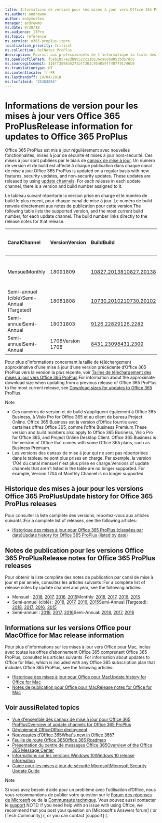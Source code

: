 ```yaml
---
title: Informations de version pour les mises à jour vers Office 365 ProPlus
ms.author: andrewmo
author: andymosten
manager: andrewmo
ms.date: 9/28/18
ms.audience: ITPro
ms.topic: reference
ms.service: o365-proplus-itpro
localization_priority: Critical
ms.collection: RelNotes_ProPlus
description: Fournit aux professionnels de l’informatique la liste des dernières versions d’Office 365 ProPlus pour chaque canal de mise à jour et des liens vers des notes de publication et l’historique des mises à jour
ms.openlocfilehash: f5eb1057e2db9052cc11b636ca66b0053bd67dc6
ms.sourcegitcommit: 116ff3898a6272bff303c954059ff487f91746b0
ms.translationtype: HT
ms.contentlocale: fr-FR
ms.lasthandoff: 10/04/2018
ms.locfileid: "25363894"
---
```

# <a name="release-information-for-updates-to-office-365-proplus"></a><span data-ttu-id="024ec-103">Informations de version pour les mises à jour vers Office 365 ProPlus</span><span class="sxs-lookup"><span data-stu-id="024ec-103">Release information for updates to Office 365 ProPlus</span></span>

<span data-ttu-id="024ec-p101">Office 365 ProPlus est mis à jour régulièrement avec nouvelles fonctionnalités, mises à jour de sécurité et mises à jour hors-sécurité. Ces mises à jour sont publiées par le biais de [canaux de mise à jour](https://docs.microsoft.com/DeployOffice/overview-of-update-channels-for-office-365-proplus). Un numéro de version et de build est affecté à chaque publication dans chaque canal de mise à jour.</span><span class="sxs-lookup"><span data-stu-id="024ec-p101">Office 365 ProPlus is updated on a regular basis with new features, security updates, and non-security updates. These updates are released by using [update channels](https://docs.microsoft.com/DeployOffice/overview-of-update-channels-for-office-365-proplus). For each release in each update channel, there is a version and build number assigned to it.</span></span> 

<span data-ttu-id="024ec-p102">Le tableau suivant répertorie la version prise en charge et le numéro de build le plus récent, pour chaque canal de mise à jour. Le numéro de build renvoie directement aux notes de publication pour cette version.</span><span class="sxs-lookup"><span data-stu-id="024ec-p102">The following table lists the supported version, and the most current build number, for each update channel. The build number links directly to the release notes for that release.</span></span> 

  
|<span data-ttu-id="024ec-109">**Canal**</span><span class="sxs-lookup"><span data-stu-id="024ec-109">**Channel**</span></span>|<span data-ttu-id="024ec-110">**Version**</span><span class="sxs-lookup"><span data-stu-id="024ec-110">**Version**</span></span>|<span data-ttu-id="024ec-111">**Build**</span><span class="sxs-lookup"><span data-stu-id="024ec-111">**Build**</span></span>|<span data-ttu-id="024ec-112">**Date de publication**</span><span class="sxs-lookup"><span data-stu-id="024ec-112">**Release date**</span></span>|<span data-ttu-id="024ec-113">**Version prise en charge jusqu'à**</span><span class="sxs-lookup"><span data-stu-id="024ec-113">**Version supported until**</span></span>|
|:-----|:-----|:-----|:-----|:-----|
|<span data-ttu-id="024ec-114">Mensuel</span><span class="sxs-lookup"><span data-stu-id="024ec-114">Monthly</span></span>  <br/> |<span data-ttu-id="024ec-115">1809</span><span class="sxs-lookup"><span data-stu-id="024ec-115">1809</span></span>  <br/> |[<span data-ttu-id="024ec-116">10827.20138</span><span class="sxs-lookup"><span data-stu-id="024ec-116">10827.20138</span></span>](monthly-channel-2018.md#version-1809-september-27)  <br/> | <span data-ttu-id="024ec-117">27 septembre 2018</span><span class="sxs-lookup"><span data-stu-id="024ec-117">September 27, 2018</span></span>  <br/> |<span data-ttu-id="024ec-118">Publication de la version 1810</span><span class="sxs-lookup"><span data-stu-id="024ec-118">Version 1808 is released</span></span> <br/>|
|<span data-ttu-id="024ec-119">Semi-annuel (ciblé)</span><span class="sxs-lookup"><span data-stu-id="024ec-119">Semi-Annual (Targeted)</span></span>  <br/> |<span data-ttu-id="024ec-120">1808</span><span class="sxs-lookup"><span data-stu-id="024ec-120">1808</span></span>  <br/> |[<span data-ttu-id="024ec-121">10730.20102</span><span class="sxs-lookup"><span data-stu-id="024ec-121">10730.20102</span></span>](semi-annual-channel-targeted-2018.md#version-1808-September-11)  <br/> | <span data-ttu-id="024ec-122">11 septembre 2018</span><span class="sxs-lookup"><span data-stu-id="024ec-122">September 11, 2018</span></span>  <br/> | <span data-ttu-id="024ec-123">13 mars 2019</span><span class="sxs-lookup"><span data-stu-id="024ec-123">March 13, 2019</span></span> <br/>|
|<span data-ttu-id="024ec-124">Semi-annuel</span><span class="sxs-lookup"><span data-stu-id="024ec-124">Semi-Annual</span></span> <br/> |<span data-ttu-id="024ec-125">1803</span><span class="sxs-lookup"><span data-stu-id="024ec-125">1803</span></span>  <br/> | [<span data-ttu-id="024ec-126">9126.2282</span><span class="sxs-lookup"><span data-stu-id="024ec-126">9126.2282</span></span>](semi-annual-channel-2018.md#version-1803-september-11) <br/> | <span data-ttu-id="024ec-127">11 septembre 2018</span><span class="sxs-lookup"><span data-stu-id="024ec-127">September 11, 2018</span></span>  <br/> | <span data-ttu-id="024ec-128">10 septembre 2019</span><span class="sxs-lookup"><span data-stu-id="024ec-128">September 10, 2019</span></span> <br/>|
|<span data-ttu-id="024ec-129">Semi-annuel</span><span class="sxs-lookup"><span data-stu-id="024ec-129">Semi-Annual</span></span> <br/> |<span data-ttu-id="024ec-130">1708</span><span class="sxs-lookup"><span data-stu-id="024ec-130">Version 1708</span></span>  <br/> |[<span data-ttu-id="024ec-131">8431.2309</span><span class="sxs-lookup"><span data-stu-id="024ec-131">8431.2309</span></span>](semi-annual-channel-2018.md#version-1708-september-11)  <br/> | <span data-ttu-id="024ec-132">11 septembre 2018</span><span class="sxs-lookup"><span data-stu-id="024ec-132">September 11, 2018</span></span>  <br/> | <span data-ttu-id="024ec-133">13 mars 2019</span><span class="sxs-lookup"><span data-stu-id="024ec-133">March 13, 2019</span></span> <br/>|

<span data-ttu-id="024ec-134">Pour plus d’informations concernant la taille de téléchargement approximative d'une mise à jour d’une version précédente d’Office 365 ProPlus vers la version la plus récente, voir [Tailles de téléchargement des mises à jour vers Office 365 ProPlus](download-sizes-office365-proplus-updates.md).</span><span class="sxs-lookup"><span data-stu-id="024ec-134">For information about the approximate download size when updating from a previous release of Office 365 ProPlus to the most current release, see [Download sizes for updates to Office 365 ProPlus](download-sizes-office365-proplus-updates.md).</span></span>

> [!NOTE]
> - <span data-ttu-id="024ec-p103">Ces numéros de version et de build s’appliquent également à Office 365 Business, à Visio Pro for Office 365 et au client de bureau Project Online. Office 365 Business est la version d’Office fournie avec certaines offres Office 365, comme l’offre Business Premium.</span><span class="sxs-lookup"><span data-stu-id="024ec-p103">These version and build numbers also apply to Office 365 Business, Visio Pro for Office 365, and Project Online Desktop Client. Office 365 Business is the version of Office that comes with some Office 365 plans, such as Business Premium.</span></span>
> - <span data-ttu-id="024ec-p104">Les versions des canaux de mise à jour qui ne sont pas répertoriées dans le tableau ne sont plus prises en charge. Par exemple, la version 1704 du canal mensuel n’est plus prise en charge.</span><span class="sxs-lookup"><span data-stu-id="024ec-p104">Versions of update channels that aren't listed in the table are no longer supported. For example, Version 1704 of Monthly Channel is no longer supported.</span></span> 


## <a name="update-history-for-office-365-proplus-releases"></a><span data-ttu-id="024ec-139">Historique des mises à jour pour les versions Office 365 ProPlus</span><span class="sxs-lookup"><span data-stu-id="024ec-139">Update history for Office 365 ProPlus releases</span></span>

<span data-ttu-id="024ec-140">Pour consulter la liste complète des versions, reportez-vous aux articles suivants :</span><span class="sxs-lookup"><span data-stu-id="024ec-140">For a complete list of releases, see the following articles:</span></span>
 - [<span data-ttu-id="024ec-141">Historique des mises à jour pour Office 365 ProPlus (classées par date)</span><span class="sxs-lookup"><span data-stu-id="024ec-141">Update history for Office 365 ProPlus (listed by date)</span></span>](update-history-office365-proplus-by-date.md)

## <a name="release-notes-for-office-365-proplus-releases"></a><span data-ttu-id="024ec-142">Notes de publication pour les versions Office 365 ProPlus</span><span class="sxs-lookup"><span data-stu-id="024ec-142">Release notes for Office 365 ProPlus releases</span></span>

<span data-ttu-id="024ec-143">Pour obtenir la liste complète des notes de publication par canal de mise à jour et par année, consultez les articles suivants :</span><span class="sxs-lookup"><span data-stu-id="024ec-143">For a complete list of release notes by update channel and year, see the following articles:</span></span>
 - <span data-ttu-id="024ec-144">Mensuel : [2018](monthly-channel-2018.md), [2017](monthly-channel-2017.md), [2016](monthly-channel-2016.md), [2015](monthly-channel-2015.md)</span><span class="sxs-lookup"><span data-stu-id="024ec-144">Monthly: [2018](monthly-channel-2018.md), [2017](monthly-channel-2017.md), [2016](monthly-channel-2016.md), [2015](monthly-channel-2015.md)</span></span>
 - <span data-ttu-id="024ec-145">Semi-annuel (ciblé) : [2018](semi-annual-channel-targeted-2018.md), [2017](semi-annual-channel-targeted-2017.md), [2016](semi-annual-channel-targeted-2016.md), [2015](semi-annual-channel-targeted-2015.md)</span><span class="sxs-lookup"><span data-stu-id="024ec-145">Semi-Annual (Targeted): [2018](semi-annual-channel-targeted-2018.md), [2017](semi-annual-channel-targeted-2017.md), [2016](semi-annual-channel-targeted-2016.md), [2015](semi-annual-channel-targeted-2015.md)</span></span>
 - <span data-ttu-id="024ec-146">Semi-annuel : [2018](semi-annual-channel-2018.md), [2017](semi-annual-channel-2017.md), [2016](semi-annual-channel-2016.md)</span><span class="sxs-lookup"><span data-stu-id="024ec-146">Semi-Annual: [2018](semi-annual-channel-2018.md), [2017](semi-annual-channel-2017.md), [2016](semi-annual-channel-2016.md)</span></span>

## <a name="office-for-mac-release-information"></a><span data-ttu-id="024ec-147">Informations sur les versions Office pour Mac</span><span class="sxs-lookup"><span data-stu-id="024ec-147">Office for Mac release information</span></span>

<span data-ttu-id="024ec-148">Pour plus d’informations sur les mises à jour vers Office pour Mac, inclus avec toutes les offres d’abonnement Office 365 comprenant Office 365 ProPlus, consultez les articles suivants :</span><span class="sxs-lookup"><span data-stu-id="024ec-148">For information about updates to Office for Mac, which is included with any Office 365 subscription plan that includes Office 365 ProPlus, see the following articles:</span></span>
 - [<span data-ttu-id="024ec-149">Historique des mises à jour pour Office pour Mac</span><span class="sxs-lookup"><span data-stu-id="024ec-149">Update history for Office for Mac</span></span>](update-history-office-for-mac.md)
 - [<span data-ttu-id="024ec-150">Notes de publication pour Office pour Mac</span><span class="sxs-lookup"><span data-stu-id="024ec-150">Release notes for Office for Mac</span></span>](release-notes-office-for-mac.md)


## <a name="related-topics"></a><span data-ttu-id="024ec-151">Voir aussi</span><span class="sxs-lookup"><span data-stu-id="024ec-151">Related topics</span></span>

- [<span data-ttu-id="024ec-152">Vue d'ensemble des canaux de mise à jour pour Office 365 ProPlus</span><span class="sxs-lookup"><span data-stu-id="024ec-152">Overview of update channels for Office 365 ProPlus</span></span>](https://docs.microsoft.com/DeployOffice/overview-of-update-channels-for-office-365-proplus)
- [<span data-ttu-id="024ec-153">Déploiement Office</span><span class="sxs-lookup"><span data-stu-id="024ec-153">Office deployment</span></span>](https://docs.microsoft.com/deployoffice/)
- [<span data-ttu-id="024ec-154">Nouveautés d’Office 365</span><span class="sxs-lookup"><span data-stu-id="024ec-154">What's new in Office 365?</span></span>](https://support.office.com/article/95c8d81d-08ba-42c1-914f-bca4603e1426)
- [<span data-ttu-id="024ec-155">Feuille de route Office 365</span><span class="sxs-lookup"><span data-stu-id="024ec-155">Office 365 Roadmap</span></span>](https://products.office.com/business/office-365-roadmap)
- [<span data-ttu-id="024ec-156">Présentation du centre de messages Office 365</span><span class="sxs-lookup"><span data-stu-id="024ec-156">Overview of the Office 365 Message Center</span></span>](https://support.office.com/article/38fb3333-bfcc-4340-a37b-deda509c2093)
- [<span data-ttu-id="024ec-157">Informations sur les versions Windows 10</span><span class="sxs-lookup"><span data-stu-id="024ec-157">Windows 10 release information</span></span>](https://www.microsoft.com/itpro/windows-10/release-information)
- [<span data-ttu-id="024ec-158">Guide pour les mises à jour de sécurité Microsoft</span><span class="sxs-lookup"><span data-stu-id="024ec-158">Microsoft Security Update Guide</span></span>](https://portal.msrc.microsoft.com/)

> [!NOTE]
> <span data-ttu-id="024ec-159">Si vous avez besoin d’aide pour un problème avec l’utilisation d’Office, nous vous recommandons de publier votre question sur le [Forum des réponses de Microsoft](https://answers.microsoft.com/) ou de la [Communauté technique](https://techcommunity.microsoft.com/). Vous pouvez aussi contacter le [support](https://support.microsoft.com/contactus).</span><span class="sxs-lookup"><span data-stu-id="024ec-159">NOTE: If you need help with an issue with using Office, we recommend that you post your question on [Microsoft's Answers forum] ([](https://answers.microsoft.com/) or [Tech Community] ([](https://techcommunity.microsoft.com/), or you can contact [support] ([](https://support.microsoft.com/contactus).</span></span>
